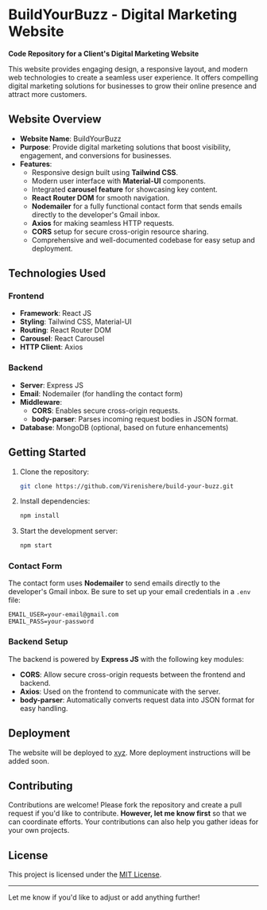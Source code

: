 # BuildYourBuzz - Digital Marketing Website

**Code Repository for a Client's Digital Marketing Website**

This website provides engaging design, a responsive layout, and modern web technologies to create a seamless user experience. It offers compelling digital marketing solutions for businesses to grow their online presence and attract more customers.

## Website Overview

- **Website Name**: BuildYourBuzz
- **Purpose**: Provide digital marketing solutions that boost visibility, engagement, and conversions for businesses.
- **Features**: 
  - Responsive design built using **Tailwind CSS**.
  - Modern user interface with **Material-UI** components.
  - Integrated **carousel feature** for showcasing key content.
  - **React Router DOM** for smooth navigation.
  - **Nodemailer** for a fully functional contact form that sends emails directly to the developer's Gmail inbox.
  - **Axios** for making seamless HTTP requests.
  - **CORS** setup for secure cross-origin resource sharing.
  - Comprehensive and well-documented codebase for easy setup and deployment.

## Technologies Used

### Frontend
- **Framework**: React JS
- **Styling**: Tailwind CSS, Material-UI
- **Routing**: React Router DOM
- **Carousel**: React Carousel
- **HTTP Client**: Axios

### Backend
- **Server**: Express JS
- **Email**: Nodemailer (for handling the contact form)
- **Middleware**: 
  - **CORS**: Enables secure cross-origin requests.
  - **body-parser**: Parses incoming request bodies in JSON format.
- **Database**: MongoDB (optional, based on future enhancements)
  
## Getting Started

1. Clone the repository:
   ```bash
   git clone https://github.com/Virenishere/build-your-buzz.git
   ```
2. Install dependencies:
   ```bash
   npm install
   ```
3. Start the development server:
   ```bash
   npm start
   ```

### Contact Form

The contact form uses **Nodemailer** to send emails directly to the developer's Gmail inbox. Be sure to set up your email credentials in a `.env` file:
```env
EMAIL_USER=your-email@gmail.com
EMAIL_PASS=your-password
```

### Backend Setup

The backend is powered by **Express JS** with the following key modules:
- **CORS**: Allow secure cross-origin requests between the frontend and backend.
- **Axios**: Used on the frontend to communicate with the server.
- **body-parser**: Automatically converts request data into JSON format for easy handling.

## Deployment

The website will be deployed to [xyz](https://xyz.com). More deployment instructions will be added soon.

## Contributing

Contributions are welcome! Please fork the repository and create a pull request if you'd like to contribute. **However, let me know first** so that we can coordinate efforts. Your contributions can also help you gather ideas for your own projects.

## License

This project is licensed under the [MIT License](LICENSE).

---

Let me know if you'd like to adjust or add anything further!